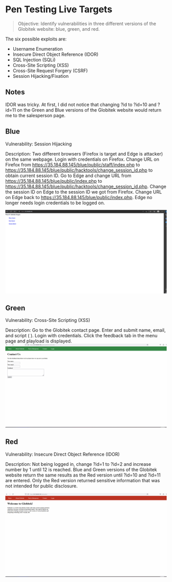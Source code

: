 # Pen Testing Live Targets

> Objective: Identify vulnerabilities in three different versions of the Globitek website: blue, green, and red.

The six possible exploits are:

* Username Enumeration
* Insecure Direct Object Reference (IDOR)
* SQL Injection (SQLi)
* Cross-Site Scripting (XSS)
* Cross-Site Request Forgery (CSRF)
* Session Hijacking/Fixation

## Notes

IDOR was tricky. At first, I did not notice that changing ?id to ?id=10 and ?id=11 on the Green and Blue versions of the Globitek website would return me to the salesperson page.  


## Blue

Vulnerability: Session Hijacking

Description: Two different browsers (Firefox is target and Edge is attacker) on the same webpage. Login with credentials on Firefox. Change URL on Firefox from https://35.184.88.145/blue/public/staff/index.php to https://35.184.88.145/blue/public/hacktools/change_session_id.php to obtain current session ID. Go to Edge and change URL from https://35.184.88.145/blue/public/index.php to https://35.184.88.145/blue/public/hacktools/change_session_id.php. Change the session ID on Edge to the session ID we got from Firefox. Change URL on Edge back to https://35.184.88.145/blue/public/index.php. Edge no longer needs login credentials to be logged on. 

<img src="Session Hijacking Blue.gif">


## Green

Vulnerability: Cross-Site Scripting (XSS)

Description: Go to the Globitek contact page. Enter and submit name, email, and script (<script>alert('Graciano found the XSS!');</script>
). Login with credentials. Click the feedback tab in the menu page and playload is displayed.
<img src="XSS Green.gif">


## Red

Vulnerability: Insecure Direct Object Reference (IDOR)

Description: Not being logged in, change ?id=1 to ?id=2 and increase number by 1 until 12 is reached. Blue and Green versions of the Globitek website return the same results as the Red version until ?id=10 and ?id=11 are entered. Only the Red version returned sensitive information that was not intended for public disclosure.

<img src="IDOR Red.gif">

